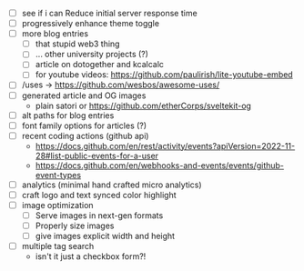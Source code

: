 - [ ] see if i can Reduce initial server response time
- [ ] progressively enhance theme toggle
- [ ] more blog entries
  - [ ] that stupid web3 thing
  - [ ] ... other university projects (?)
  - [ ] article on dotogether and kcalcalc
  - [ ] for youtube videos: https://github.com/paulirish/lite-youtube-embed
- [ ] /uses → https://github.com/wesbos/awesome-uses/
- [ ] generated article and OG images
  - plain satori or https://github.com/etherCorps/sveltekit-og
- [ ] alt paths for blog entries
- [ ] font family options for articles (?)
- [ ] recent coding actions (github api)
  - https://docs.github.com/en/rest/activity/events?apiVersion=2022-11-28#list-public-events-for-a-user
  - https://docs.github.com/en/webhooks-and-events/events/github-event-types
- [ ] analytics (minimal hand crafted micro analytics)
- [ ] craft logo and text synced color highlight
- [ ] image optimization
  - [ ] Serve images in next-gen formats
  - [ ] Properly size images
  - [ ] give images explicit width and height
- [ ] multiple tag search
  - isn't it just a checkbox form?!
